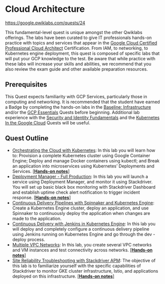 # Cloud Architecture

https://google.qwiklabs.com/quests/24

This fundamental-level quest is unique amongst the other Qwiklabs offerings. The labs have been curated to give IT professionals hands-on practice with topics and services that appear in the [Google Cloud Certified Professional Cloud Architect](https://cloud.google.com/certification/cloud-architect) Certification. From IAM, to networking, to Kubernetes engine deployment, this quest is composed of specific labs that will put your GCP knowledge to the test. Be aware that while practice with these labs will increase your skills and abilities, we recommend that you also review the exam guide and other available preparation resources.


## Prerequisites

This Quest expects familiarity with GCP Services, particularly those in computing and networking. It is recommended that the student have earned a Badge by completing the hands-on labs in the [Baseline: Infrastructure](https://google.qwiklabs.com/quests/33) and/or the [GCP Essentials](https://google.qwiklabs.com/quests/23) Quests before beginning. Additional lab experience with the [Security and Identity Fundamentals](https://google.qwiklabs.com/quests/40) and the [Kubernetes In the Google Cloud](https://google.qwiklabs.com/quests/29) Quests will be useful.

## Quest Outline

* [Orchestrating the Cloud with Kubernetes](https://google.qwiklabs.com/focuses/557?parent=catalog): In this lab you will learn how to: Provision a complete Kubernetes cluster using Google Container Engine; Deploy and manage Docker containers using kubectl; and Break an application into microservices using Kubernetes’ Deployments and Services. [[**Hands-on notes**](./Orchestrating_the_Cloud_with_Kubernetes.md)]
* [Deployment Manager - Full Production](https://google.qwiklabs.com/focuses/981?parent=catalog): In this lab you will launch a service using Deployment Manager, and monitor it using Stackdriver. You will set up basic black box monitoring with Stackdriver Dashboard and establish uptime check alert notification to trigger incident response. [[**Hands-on notes**]](./Deployment_Manager_-_Full_Production.md)
* [Continuous Delivery Pipelines with Spinnaker and Kubernetes Engine](https://google.qwiklabs.com/focuses/552?parent=catalog): Create a Kubernetes Engine cluster, deploy an application, and use Spinnaker to continuously deploy the application when changes are made to the application.
* [Continuous Delivery with Jenkins in Kubernetes Engine](https://google.qwiklabs.com/quests/24): In this lab you will deploy and completely configure a continuous delivery pipeline using Jenkins running on Kubernetes Engine and go through the dev - deploy process.
* [Multiple VPC Networks](https://google.qwiklabs.com/focuses/1230?parent=catalog): In this lab, you create several VPC networks and VM instances and test connectivity across networks. [[**Hands-on notes**]](./Multiple_VPC_Networks.md)
* [Site Reliability Troubleshooting with Stackdriver APM](https://google.qwiklabs.com/focuses/4186?parent=catalog): The objective of this lab is to familiarize yourself with the specific capabilities of Stackdriver to monitor GKE cluster infrastructure, Istio, and applications deployed on this infrastructure.  [[**Hands-on notes**]](./Site_Reliability_Troubleshooting_with_Stackdriver_APM.md)